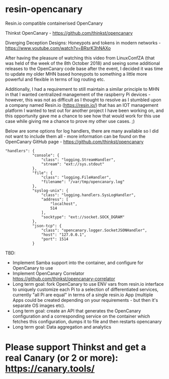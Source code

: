 # resin-opencanary

Resin.io compatible containerised OpenCanary

Thinkst OpenCanary - https://github.com/thinkst/opencanary

Diverging Deception Designs: Honeypots and tokens in modern networks - https://www.youtube.com/watch?v=BRsrK3hNAXo

After having the pleasure of watching this video from LinuxConfZA (that was held of the week of the 8th October 2018) and seeing some additional releases to the OpenCanary code base after the event, I decided it was time to update my older MHN based honeypots to something a little more powerful and flexible in terms of log routing etc.

Additionally, I had a requirement to still maintain a similar principle to MHN in that I wanted centralized management of the raspberry Pi devices - however, this was not as difficult as I thought to resolve as I stumbled upon a company named Resin.io (https://resin.io/) that has an IOT management platform I wanted to test out for another project I have been working on, and this opportunity gave me a chance to see how that would work for this use case while giving me a chance to prove my other use cases. ;)

Below are some options for log handlers, there are many available so I did not want to include them all - more information can be found on the OpenCanary GitHub page - https://github.com/thinkst/opencanary

```
"handlers": {
            "console": {
                "class": "logging.StreamHandler",
                "stream": "ext://sys.stdout"
            },
            "file": {
                "class": "logging.FileHandler",
                "filename": "/var/tmp/opencanary.log"
            },
            "syslog-unix": {
                "class": "logging.handlers.SysLogHandler",
                "address": [
                    "localhost",
                    514
                ],
                "socktype": "ext://socket.SOCK_DGRAM"
            },
            "json-tcp": {
                "class": "opencanary.logger.SocketJSONHandler",
                "host": "127.0.0.1",
                "port": 1514
            }
```


TBD:

* Implement Samba support into the container, and configure for OpenCanary to use
* Implement OpenCanary Correlator https://github.com/thinkst/opencanary-correlator
* Long term goal: fork OpenCanary to use ENV vars from resin.io interface to uniquely customize each Pi to a selection of differentiated services, currently "all Pi are equal" in terms of a single resin.io App (multiple Apps could be created depending on your requirements - but then it's separate OS images etc).
* Long term goal: create an API that generates the OpenCanary configuration and a corresponding service on the container which fetches this configuration, dumps it to file and then restarts opencanary
* Long term goal: Data aggregation and analytics

# Please support Thinkst and get a real Canary (or 2 or more): https://canary.tools/ 




